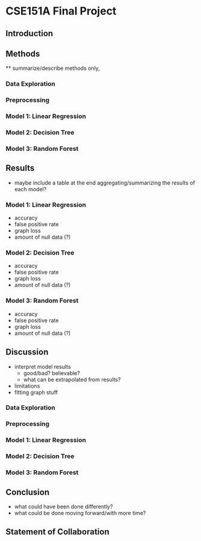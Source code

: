 # CSE151A Final Project

## Introduction



## Methods

** summarize/describe methods only, 

### Data Exploration



### Preprocessing



### Model 1: Linear Regression



### Model 2: Decision Tree



### Model 3: Random Forest



## Results

- maybe include a table at the end aggregating/summarizing the results of each model?

### Model 1: Linear Regression

- accuracy
- false positive rate
- graph loss
- amount of null data (?)

### Model 2: Decision Tree

- accuracy
- false positive rate
- graph loss
- amount of null data (?)

### Model 3: Random Forest

- accuracy
- false positive rate
- graph loss
- amount of null data (?)

## Discussion

- interpret model results
  - good/bad? believable?
  - what can be extrapolated from results?
- limitations
- fitting graph stuff

### Data Exploration



### Preprocessing



### Model 1: Linear Regression



### Model 2: Decision Tree



### Model 3: Random Forest



## Conclusion

- what could have been done differently?
- what could be done moving forward/with more time?

## Statement of Collaboration


